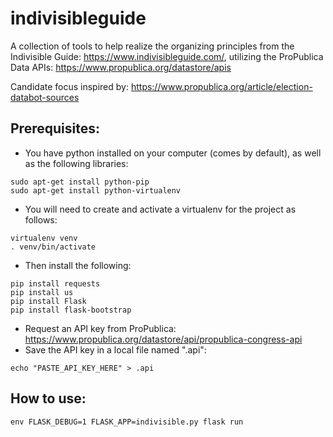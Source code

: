 # indivisibleguide

A collection of tools to help realize the organizing principles from the Indivisible Guide:
https://www.indivisibleguide.com/, utilizing the ProPublica Data APIs:
https://www.propublica.org/datastore/apis

Candidate focus inspired by: https://www.propublica.org/article/election-databot-sources

## Prerequisites:
* You have python installed on your computer (comes by default), as well as the following libraries:
~~~
sudo apt-get install python-pip
sudo apt-get install python-virtualenv
~~~

* You will need to create and activate a virtualenv for the project as follows:
~~~
virtualenv venv
. venv/bin/activate
~~~

* Then install the following:
~~~
pip install requests
pip install us
pip install Flask
pip install flask-bootstrap
~~~

* Request an API key from ProPublica: https://www.propublica.org/datastore/api/propublica-congress-api
* Save the API key in a local file named ".api":
~~~
echo "PASTE_API_KEY_HERE" > .api
~~~

## How to use:
~~~
env FLASK_DEBUG=1 FLASK_APP=indivisible.py flask run
~~~
